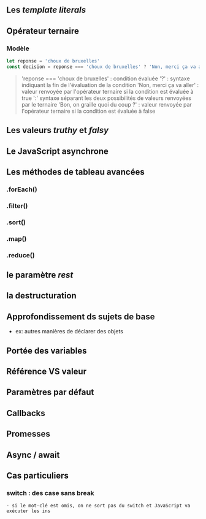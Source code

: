 ## Les *template literals*
## Opérateur ternaire
### Modèle
```javascript
let reponse = 'choux de bruxelles'
const decision = reponse === 'choux de bruxelles' ? 'Non, merci ça va aller' : 'Bon, on graille quoi du coup ?'
```
> 'reponse === 'choux de bruxelles' : condition évaluée
> '?' : syntaxe indiquant la fin de l'évaluation de la condition
> 'Non, merci ça va aller' : valeur renvoyée par l'opérateur ternaire si la condition est évaluée à true
> ':' syntaxe séparant les deux possibilités de valeurs renvoyées par le ternaire
> 'Bon, on graille quoi du coup ?' : valeur renvoyée par l'opérateur ternaire si la condition est évaluée à false
## Les valeurs *truthy* et *falsy*
## Le JavaScript asynchrone
## Les méthodes de tableau avancées
### .forEach()
### .filter()
### .sort()
### .map()
### .reduce()
## le paramètre *rest*
## la destructuration
## Approfondissement ds sujets de base
- ex: autres manières de déclarer des objets
## Portée des variables
## Référence VS valeur
## Paramètres par défaut
## Callbacks
## Promesses
## Async / await


## Cas particuliers
### switch : des case sans break
    - si le mot-clé est omis, on ne sort pas du switch et JavaScript va exécuter les ins